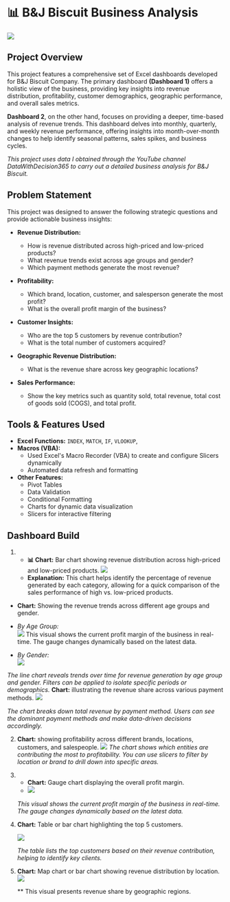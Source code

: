 # 📊 B&J Biscuit Business Analysis
![](intro_image.png)

## Project Overview

This project features a comprehensive set of Excel dashboards developed for B&J Biscuit Company. The primary dashboard **(Dashboard 1)** offers a holistic view of the business, providing key insights into revenue distribution, profitability, customer demographics, geographic performance, and overall sales metrics. 

**Dashboard 2**, on the other hand, focuses on providing a deeper, time-based analysis of revenue trends. This dashboard delves into monthly, quarterly, and weekly revenue performance, offering insights into month-over-month changes to help identify seasonal patterns, sales spikes, and business cycles. 

_This project uses data I obtained through the YouTube channel DataWithDecision365 to carry out a detailed business analysis for B&J Biscuit._ 

## Problem Statement
This project was designed to answer the following strategic questions and provide actionable business insights:

- **Revenue Distribution:**
  - How is revenue distributed across high-priced and low-priced products?
  - What revenue trends exist across age groups and gender?
  - Which payment methods generate the most revenue?

- **Profitability:**
  - Which brand, location, customer, and salesperson generate the most profit?
  - What is the overall profit margin of the business?

- **Customer Insights:**
  - Who are the top 5 customers by revenue contribution?
  - What is the total number of customers acquired?

- **Geographic Revenue Distribution:**
  - What is the revenue share across key geographic locations?

- **Sales Performance:**
  - Show the key metrics such as quantity sold, total revenue, total cost of goods sold (COGS), and total profit.

## Tools & Features Used

- **Excel Functions:** `INDEX`, `MATCH`, `IF`, `VLOOKUP`,
- **Macros (VBA):**
  - Used Excel's Macro Recorder (VBA) to create and configure Slicers dynamically
  - Automated data refresh and formatting
- **Other Features:**
  - Pivot Tables
  - Data Validation
  - Conditional Formatting
  - Charts for dynamic data visualization
  - Slicers for interactive filtering

 ## Dashboard Build
 
  1. - **📊 Chart:** Bar chart showing revenue distribution across high-priced and low-priced products.
     ![](Price_Category.png)
     - **Explanation:** This chart helps identify the percentage of revenue generated by each category, allowing for a quick comparison of the sales performance of high vs. 
     low-priced products.
  - **Chart:** Showing the revenue trends across different age groups and gender.

  - *By Age Group:*  
    ![]( Revenue_by_Age_Group.png)
    This visual shows the current profit margin of the business in real-time. The gauge changes dynamically based on the latest data.
 
 - *By Gender:*  
    ![](Revenue_by_Gender_1.png)

_The line chart reveals trends over time for revenue generation by age group and gender. Filters can be applied to isolate specific periods or demographics._
**Chart:**  illustrating the revenue share across various payment methods.
   ![](Revenue_by_Payment_Method_1.png)
    
  _The chart breaks down total revenue by payment method. Users can see the dominant payment methods and make data-driven decisions accordingly._
     
2. **Chart:** showing profitability across different brands, locations, customers, and salespeople.
   ![](Profitability_trend.png)
 _The chart shows which entities are contributing the most to profitability. You can use slicers to filter by location or brand to drill down into specific areas._

3. - **Chart:** Gauge chart displaying the overall profit margin.
   -  ![](Profit_Margin.png)
   
   _This visual shows the current profit margin of the business in real-time. The gauge changes dynamically based on the latest data._


4. **Chart:** Table or bar chart highlighting the top 5 customers.

    ![](Top_Customers.png)

   _The table lists the top customers based on their revenue contribution, helping to identify key clients._

6. **Chart:** Map chart or bar chart showing revenue distribution by location.
   ![](Revenue_By_Geographic_location.png)

   ** This visual presents revenue share by geographic regions.             






   
        
